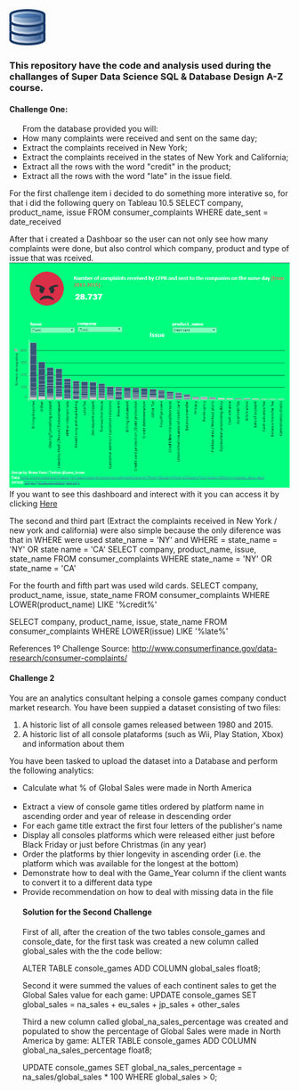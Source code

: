 <img src="https://github.com/brenoyano/SQL/blob/master/Img/2000px-Applications-database.svg.png" width="65">
<h3>This repository have the code and analysis used during the challanges of Super Data Science SQL & Database Design A-Z course.</h3>

<h4>Challenge One:</h4>

<ul>From the database provided you will:
  <li>How many complaints were received and sent on the same day;</li>
<li>Extract the complaints received in New York;</li>
<li>Extract the complaints received in the states of New York and California;</li>
<li>Extract all the rows with the word "credit" in the product;</li>
<li>Extract all the rows with the word "late" in the issue field.</li>
</ul>

For the first challenge item i decided to do something more interative so, for that i did the following query on Tableau 10.5
SELECT company, product_name, issue
FROM consumer_complaints
WHERE date_sent = date_received

After that i created a Dashboar so the user can not only see how many complaints were done, but also control which company, product and type of issue that was rceived.
<img src="https://github.com/brenoyano/SQL/blob/master/Img/Dashboard.PNG" width="900">
If you want to see this dashboard and interect with it you can access it by clicking <a href="https://public.tableau.com/profile/brenoyano#!/vizhome/SQLChallenge/Painel1">Here</a> 


The second and third part (Extract the complaints received in New York / new york and california) were also simple because the only diference was that in WHERE were used state_name = 'NY' and WHERE = state_name = 'NY' OR state name = 'CA'
SELECT company, product_name, issue, state_name
FROM consumer_complaints
WHERE state_name = 'NY' OR state_name = 'CA'

For the fourth and fifth part was used wild cards.
SELECT company, product_name, issue, state_name
FROM consumer_complaints
WHERE LOWER(product_name) LIKE '%credit%'

SELECT company, product_name, issue, state_name
FROM consumer_complaints
WHERE LOWER(issue) LIKE '%late%'

References
1º Challenge Source: http://www.consumerfinance.gov/data-research/consumer-complaints/

<h4> Challenge 2 </h4>

You are an analytics consultant helping a console games company conduct market research. You have been suppied a dataset consisting of two files:
<ol>
  <li> A historic list of all console games released between 1980 and 2015.</li>
  <li> A historic list of all console plataforms (such as Wii, Play Station, Xbox) and information about them</li>
  </ol>
You have been tasked  to upload the dataset into a Database and perform the following analytics:

<ul>
  <li>Calculate what %  of Global Sales were made in North America</li>
  <li>Extract a view of console game titles ordered by platform name in ascending order and year of release in descending order</li>
  <li>For each game title extract the first four letters of the publisher's name</li>
  <li>Display all consoles platforms which were released either just before Black Friday or just before Christmas (in any year)</li>
  <li>Order the platforms by thier longevity in ascending order (i.e. the platform which was available for the longest at the bottom)</li>
  <li>Demonstrate how to deal with the Game_Year column if the client wants to convert it to a different data type</li>
  <li>Provide recommendation on how to deal with missing data in the file</li>
  
  <h4>Solution for the Second Challenge</h4>
  First of all, after the creation of the two tables console_games and console_date, for the first task was created a new column called global_sales with the the code bellow:
  
  ALTER TABLE console_games
  ADD COLUMN global_sales float8;
  
  Second it were summed the values of each continent sales to get the Global Sales value for each game:
  UPDATE console_games
  SET global_sales = na_sales + eu_sales + jp_sales + other_sales
  
  Third a new column called global_na_sales_percentage was created and populated to show the percentage of Global Sales were made in North America by game:
  ALTER TABLE console_games
  ADD COLUMN global_na_sales_percentage float8;
  
  UPDATE console_games
  SET global_na_sales_percentage = na_sales/global_sales * 100
  WHERE global_sales > 0;
  
